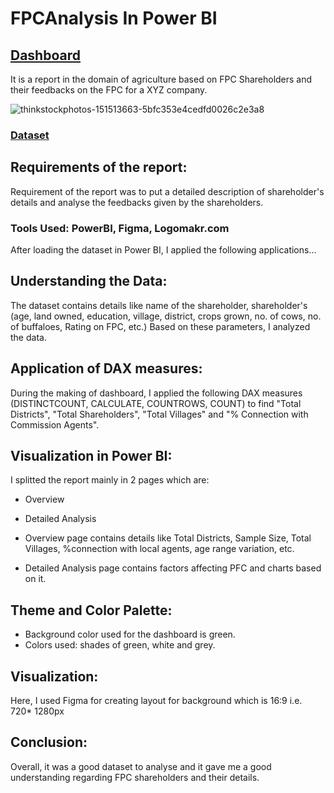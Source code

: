 # FPCAnalysis In Power BI
## [Dashboard](https://app.powerbi.com/view?r=eyJrIjoiMWM0NDNiMDQtN2UyMS00ZGM2LWIyNzctNWNiMzhkNjc5NTY5IiwidCI6ImQ3MzA2Mjg2LTllYTUtNDUyNi05N2FjLTJmMzg2MzAwODY4MCJ9)

It is a report in the domain of agriculture based on FPC Shareholders and their feedbacks on the FPC for a XYZ company.

![thinkstockphotos-151513663-5bfc353e4cedfd0026c2e3a8](https://user-images.githubusercontent.com/72240938/193417683-b543c1b3-f14a-43cb-9026-4d54db4a32e2.jpg)

### [Dataset](https://docs.google.com/spreadsheets/d/1KtWlUp6wZGUORTC-oPbCOuFtRXu7FREePdNDTk-8BII/edit?usp=sharing)

## Requirements of the report:
Requirement of the report was to put a detailed description of shareholder's details and analyse the feedbacks given by the shareholders.

### Tools Used: PowerBI, Figma, Logomakr.com

After loading the dataset in Power BI, I applied the following applications...

## Understanding the Data:
The dataset contains details like name of the shareholder, shareholder's (age, land owned, education, village, district, crops grown, no. of cows, no. of buffaloes,
Rating on FPC, etc.)
Based on these parameters, I analyzed the data.

## Application of DAX measures:
During the making of dashboard, I applied the following DAX measures (DISTINCTCOUNT, CALCULATE, COUNTROWS, COUNT) to find "Total Districts", "Total Shareholders",
"Total Villages" and "% Connection with Commission Agents".

## Visualization in Power BI:
I splitted the report mainly in 2 pages which are:

* Overview
* Detailed Analysis

* Overview page contains details like Total Districts, Sample Size, Total Villages, %connection with local agents, age range variation, etc.
* Detailed Analysis page contains factors affecting PFC and charts based on it.


## Theme and Color Palette:
* Background color used for the dashboard is green.
* Colors used: shades of green, white and grey.

## Visualization:

Here, I used Figma for creating layout for background which is 16:9 i.e. 720* 1280px

## Conclusion:
Overall, it was a good dataset to analyse and it gave me a good understanding regarding FPC shareholders and their details.









